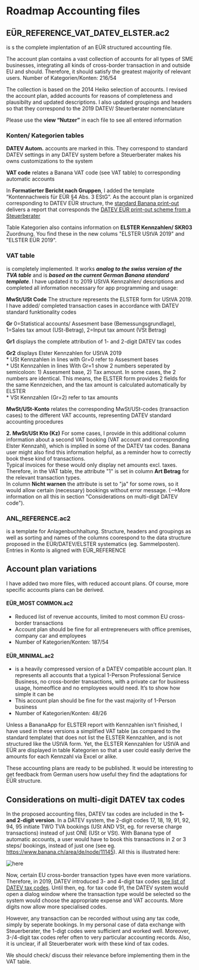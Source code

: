 # Roadmap Accounting files

## EÜR_REFERENCE_VAT_DATEV_ELSTER.ac2
is s the complete implentation of an EÜR structured accounting file.

The account plan contains a vast collection of accounts for all types of SME businesses, integrating all kinds of cross-border transaction in and outside EU and should. Therefore, it should satisfy the greatest majority of relevant users. Number of Kategorien/Konten: 216/54  

The collection is based on the 2014 Heiko selection of accounts. I revised the account plan, added accounts for reasons of completeness and plausibilty and updated descriptions. I also updated groupings and headers so that they correspond to the 2019 DATEV/ Steuerberater nomenclature
 
Please use the **view “Nutzer”** in each file to see all entered information

### Konten/ Kategorien tables
**DATEV Autom.** accounts are marked in this. They correspond to standard DATEV settings in any DATEV system before a Steuerberater makes his owns customizations to the system

**VAT code** relates a Banana VAT code (see VAT table) to corresponding automatic accounts  

In **Formatierter Bericht nach Gruppen**, I added the template “Kontennachweis für EÜR §4 Abs. 3 EStG“. As the account plan is organized corresponding to DATEV EÜR structure, the [standard Banana print-out](https://github.com/RobertUlb/Germany/blob/patch-1/E%C3%9CRDossier/1_Accounting%20File%20E%C3%9CR%20and%20Anlagenspiegel/E%C3%9CR%20Printout%20from%20Banana.pdf "Example") delivers a report that corresponds the [DATEV EÜR print-out scheme from a Steuerberater](https://github.com/RobertUlb/Germany/blob/patch-1/E%C3%9CRDossier/1_Accounting%20File%20E%C3%9CR%20and%20Anlagenspiegel/DATEV%20E%C3%9CR%20Examples/E%C3%9CR%20DATEV%20Beispiel%20StB%20Heiko%20Primas.pdf "Example Heiko Primas")

Table Kategorien also contains information on **ELSTER Kennzahlen/ SKR03** Zuordnung. You find these in the new colums "ELSTER UStVA 2019" and "ELSTER EÜR 2019".

### VAT table
is completely implemented. It works ***analog to the swiss version of the TVA table*** and is ***based on the current German Banana standard template***. I have updated it to 2019 UStVA Kennzahlen/ descriptions and completed all information necessary for app programming and usage:

**MwSt/USt Code** The structure represents the ELSTER form for UStVA 2019. I have added/ completed transaction cases in accordance with DATEV standard funktionality codes

**Gr** 0=Statistical accounts/ Assesment base (Bemessungsgrundlage), 1=Sales tax amout (USt-Betrag), 2=Input tax amount (VSt Betrag)

**Gr1** displays the complete attribution of 1- and 2-digit DATEV tax codes

 **Gr2** displays Elster Kennzahlen for UStVA 2019  
    * USt Kennzahlen in lines with Gr=0 refer to Assesment bases      
    * USt Kennzahlen in lines With Gr=1 show 2 numbers seperated by semicoloon: 1) Assesment base, 2) Tax amount. In some cases, the 2 numbers are identical. This means, the ELSTER form provides 2 fields for the same Kennzeichen, and the tax amount is calculated automatically by ELSTER    
    * VSt Kennzahlen (Gr=2) refer to tax amounts   
    
**MwSt/USt-Konto** relates the corresponding MwSt/USt-codes (transaction cases) to the different VAT accounts, representing DATEV standard accounting procedures

**2. MwSt/USt Kto (Kz)** For some cases, I provide in this additional column information about a second VAT booking (VAT account and corresponding Elster Kennzahl), which is implied in some of the DATEV tax codes. Banana user might also find this information helpful, as a reminder how to correctly book these kind of transactions.   
Typical invoices for these would only display net amounts excl. taxes. Therefore, in the VAT table, the attribute "1" is set in column **Art Betrag** for the relevant transaction types.   
In column **Nicht warnen** the attribute is set to "ja" for some rows, so it would allow certain (necessary) bookings without error message. (-->More information on all this in section "Considerations on multi-digit DATEV code").

### ANL_REFERENCE.ac2
is a template for Anlagenbuchhaltung. Structure, headers and groupings as well as sorting and names of the columns coorespond to the data structure proposed in the EÜR/DATEV/ELSTER systematics (eg. Sammelposten). Entries in Konto is aligned with EÜR_REFERENCE


## Account plan variations
I have added two more files, with reduced account plans. Of course, more specific accounts plans can be derived.

#### EÜR_MOST COMMON.ac2
* Reduced list of revenue accounts, limited to most common EU cross-border transactions
* Account plan should be fine for all entrepreneuers with office premises, company car and employees
* Number of Kategorien/Konten: 187/54

#### EÜR_MINIMAL.ac2
* is a heavily compressed version of a DATEV compatible account plan. It represents all accounts that a typical 1-Person Professional Service Business, no cross-border transactions, with a private car for business usage, homeoffice and no employees would need. It’s to show how simple it can be
* This account plan should be fine for the vast majority of 1-Person business
* Number of Kategorien/Konten: 48/26

Unless a BananaApp for ELSTER report with Kennzahlen isn't finished, I have used in these versions a simplified VAT table (as compared to the standard template) that does not list the ELSTER Kennzahlen, and is not structured like the UStVA form. Yet, the ELSTER Kennzahlen for UStVA and EÜR are displayed in table Kategorien so that a user could easily derive the amounts for each Kennzahl via Excel or alike.

These accounting plans are ready to be published. It would be interesting to get feedback from German users how useful they find the adaptations for EÜR structure.


## Considerations on multi-digit DATEV tax codes

In the proposed accounting files, DATEV tax codes are included in the **1- and 2-digit version**. In a DATEV system, the 2-digit codes 17, 18, 19, 91, 92, 94, 95 initiate TWO TVA bookings (USt AND VSt, eg. for reverse charge transactions) instead of just ONE (USt or VSt). With Banana type of automatic accounts, a user would have to book this transactions in 2 or 3 steps/ bookings, instead of just one (see eg. https://www.banana.ch/area/de/node/11145). All this is illustrated here:

![here](https://github.com/RobertUlb/Germany/blob/patch-1/E%C3%9CRDossier/1_Accounting%20File%20E%C3%9CR%20and%20Anlagenspiegel/DATEV%20SKR03%20Kontenpl%C3%A4ne/1_2_digit%20tax%20code%20comparison.png "table")                       

Now, certain EU cross-border transaction types have even more variations. Therefore, in 2019, DATEV introduced 3- and 4-digit tax codes  [see list of DATEV tax codes](https://github.com/RobertUlb/Germany/blob/patch-1/E%C3%9CRDossier/1_Accounting%20File%20E%C3%9CR%20and%20Anlagenspiegel/DATEV%20SKR03%20Kontenpl%C3%A4ne/Steuerschl%C3%BCsseltabelle%20f%C3%BCr%20die%20Regelbesteuerung%202019.pdf "DATEV Steuerschlüssel"). Until then, eg. for tax code 91, the DATEV system would open a dialog window where the transaction type would be selected so the system would choose the appropriate expense and VAT accounts. More digits now allow more specialised codes.

However, any transaction can be recorded without using any tax code, simply by seperate bookings. In my personal case of data exchange with Steuerberater, the 1-digt codes were sufficient and worked well. Moreover, 3-/4-digit tax codes refer often to very particular accounting records. Also, it is unclear, if all Steuerberater work with these kind of tax codes. 

We should check/ discuss their relevance before implementing them in the VAT table.


